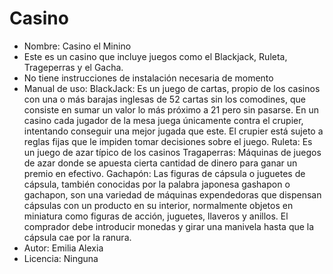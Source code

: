 # Casino
- Nombre: Casino el Minino
- Este es un casino que incluye juegos como el Blackjack, Ruleta, Trageperras y el Gacha.
- No tiene instrucciones de instalación necesaria de momento
- Manual de uso:
    BlackJack: Es un juego de cartas, propio de los casinos con una o más barajas inglesas de 52 cartas sin los comodines, que consiste en sumar un valor lo más próximo a 21 pero sin pasarse. En un casino cada jugador de la     mesa juega únicamente contra el crupier, intentando conseguir una mejor jugada que este. El crupier está sujeto a reglas fijas que le impiden tomar decisiones sobre el juego.
    Ruleta: Es un juego de azar típico de los casinos
    Tragaperras: Máquinas de juegos de azar donde se apuesta cierta cantidad de dinero para ganar un premio en efectivo.
    Gachapón: Las figuras de cápsula o juguetes de cápsula, también conocidas por la palabra japonesa gashapon o gachapon, son una variedad de máquinas expendedoras que dispensan cápsulas con un producto en su interior, normalmente objetos en miniatura como figuras de acción, juguetes, llaveros y anillos. El comprador debe introducir monedas y girar una manivela hasta que la cápsula cae por la ranura.
- Autor: Emilia Alexia
- Licencia: Ninguna
